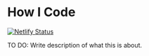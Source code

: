 # How I Code

[![Netlify Status](https://api.netlify.com/api/v1/badges/f04ba8fb-ec3a-40ff-8aec-2f4637b3d5dd/deploy-status)](https://app.netlify.com/projects/howicode/deploys)

TO DO: Write description of what this is about.
